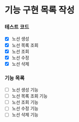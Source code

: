 # 기능 구현 목록 작성

### 테스트 코드
- [x] 노선 생성
- [x] 노선 목록 조회
- [x] 노선 조회
- [x] 노선 수정
- [x] 노선 삭제

### 기능 목록
- [ ] 노선 생성 기능
- [ ] 노선 목록 조회 기능
- [ ] 노선 조회 기능
- [ ] 노선 수정 기능
- [ ] 노선 삭제 기능